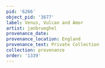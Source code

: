```yaml
---
pid: '6266'
object_pid: '3677'
label: Venus, Vulcan and Amor
artist: janbrueghel
provenance_date:
provenance_location: England
provenance_text: Private Collection
collection: provenance
order: '1339'
---
```

